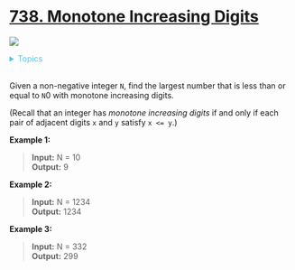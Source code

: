 # [738. Monotone Increasing Digits](https://leetcode.com/problems/monotone-increasing-digits/description/)

![](https://img.shields.io/badge/Difficulty-Medium-F8AF40.svg)

<details>
<summary style="color:#4FC3F7">Topics</summary>

* [`Greedy`](https://leetcode.com/tag/greedy/)

</details>
<br />


Given a non-negative integer `N`, find the largest number that is less than or equal to `N`0 with monotone increasing digits.

(Recall that an integer has _monotone increasing digits_ if and only if each pair of adjacent digits `x` and `y` satisfy `x <= y`.)


**Example 1:**

> **Input:** N = 10 <br />
> **Output:** 9

**Example 2:**

> **Input:** N = 1234 <br />
> **Output:** 1234

**Example 3:**

> **Input:** N = 332 <br />
> **Output:** 299